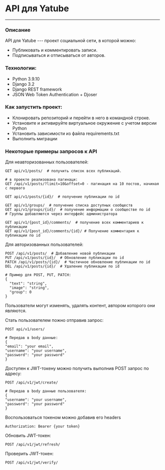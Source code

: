 # API для Yatube
---

### Описание
API для Yatube --- проект социальной сети, в которой можно:
- Публиковать и комментировать записи.
- Подписываться и отписываться от авторов.

### Технологии:
- Python 3.9.10
- Django 3.2
- Django REST framework
- JSON Web Token Authentication + Djoser

### Как запустить проект:
- Клонировать репозиторий и перейти в него в командной строке.
- Установите и активируйте виртуальное окружение c учетом версии Python
- Установить зависимости из файла requirements.txt
- Выполнить миграции

### Некоторые примеры запросов к API
Для неавторизованных пользователей:
~~~
GET api/v1/posts/  # получить список всех публикаций.

# в проекте реализована пагинаци:
GET /api/v1/posts/?limit=10&offset=0 - пагинация на 10 постов, начиная с первого

GET api/v1/posts/{id}/  # получение публикации по id

GET api/v1/groups/  # получение списка доступных сообществ
GET api/v1/groups/{id}/  # получение информации о сообществе по id
# Группы добавляются через интерфейс администратора

GET api/v1/{post_id}/comments/  # получение всех комментариев к публикации
GET api/v1/{post_id}/comments/{id}/ # Получение комментария к публикации по id
~~~

Для авторизованных пользователей:
~~~
POST /api/v1/posts/  # Добавление новой публикации
PUT /api/v1/posts/{id}/  # Обновление публикации по id
PATCH /api/v1/posts/{id}/  # Частичное обновление публикации по id
DEL /api/v1/posts/{id}/  # Удаление публикации по id

# Пример для POST, PUT, PATCH:
{
  "text": "string",
  "image": "string",
  "group": 0
}
~~~

Пользователи могут изменять, удалять контент, автором которого они являются.

Стать пользователем пожно отправив запрос:
~~~
POST api/v1/users/

# Передав в body данные:
{
"email": "your email",
"username": "your username",
"password": "your password"
}
~~~

Доступен к JWT-токену можно получить выполнив POST запрос по адресу:
~~~
POST /api/v1/jwt/create/

# Передав в body данные пользователя:
{
"username": "your username",
"password": "your password"
}
~~~

Воспользоваться токеном можно добавив его headers
~~~
Authorization: Bearer {your token}
~~~

Обновить JWT-токен:
~~~
POST /api/v1/jwt/refresh/
~~~

Проверить JWT-токен:
~~~
POST /api/v1/jwt/verify/
~~~